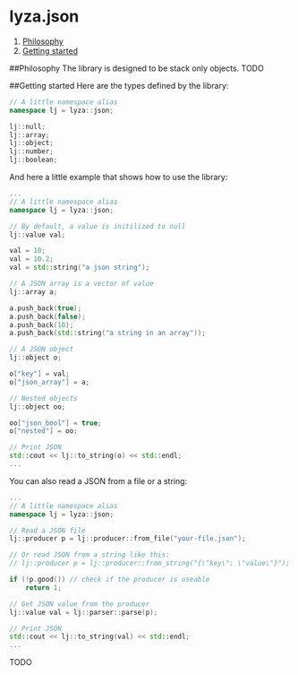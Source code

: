 lyza.json
=========

1. [Philosophy](#philosophy)
2. [Getting started](#getting-started)

##<a id="philosophy"></a>Philosophy
The library is designed to be stack only objects. TODO


##<a id="getting-started"></a>Getting started
Here are the types defined by the library:
```cpp
// A little namespace alias
namespace lj = lyza::json;

lj::null;
lj::array;
lj::object;
lj::number;
lj::boolean;
```

And here a little example that shows how to use the library:
```cpp
...
// A little namespace alias
namespace lj = lyza::json;

// By default, a value is initilized to null
lj::value val;

val = 10;
val = 10.2;
val = std::string("a json string");

// A JSON array is a vector of value
lj::array a;

a.push_back(true);
a.push_back(false);
a.push_back(10);
a.push_back(std::string("a string in an array"));

// A JSON object
lj::object o;

o["key"] = val;
o["json_array"] = a;

// Nested objects
lj::object oo;

oo["json_bool"] = true;
o["nested"] = oo;

// Print JSON
std::cout << lj::to_string(o) << std::endl;
...
```

You can also read a JSON from a file or a string:
```cpp
...
// A little namespace alias
namespace lj = lyza::json;

// Read a JSON file
lj::producer p = lj::producer::from_file("your-file.json");

// Or read JSON from a string like this:
// lj::producer p = lj::producer::from_string("{\"key\": \"value\"}");

if (!p.good()) // check if the producer is useable
	return 1;

// Get JSON value from the producer
lj::value val = lj::parser::parse(p);

// Print JSON
std::cout << lj::to_string(val) << std::endl;
...
```

TODO
